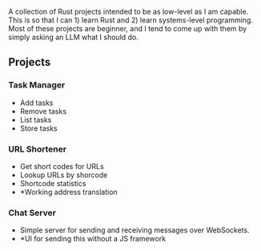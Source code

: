 A collection of Rust projects intended to be as low-level as I am capable. This is so that I can 1) learn Rust and 2) learn systems-level programming. Most of these projects are beginner, and I tend to come up with them by simply asking an LLM what I should do.

## Projects
### Task Manager
- Add tasks
- Remove tasks
- List tasks
- Store tasks

### URL Shortener
- Get short codes for URLs
- Lookup URLs by shorcode
- Shortcode statistics
- *Working address translation

### Chat Server
- Simple server for sending and receiving messages over WebSockets.
- *UI for sending this without a JS framework
